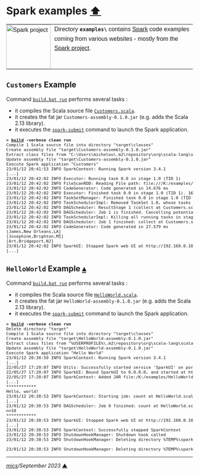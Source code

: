 # <span id="top">Spark examples</span> <span style="size:30%;"><a href="../README.md">⬆</a></span>

<table style="font-family:Helvetica,Arial;line-height:1.6;">
  <tr>
  <td style="border:0;padding:0 10px 0 0;min-width:120px;">
    <a href="https://spark.apache.org/" rel="external"><img style="border:0;width:120px;" src="https://spark.apache.org/images/spark-logo-trademark.png" alt="Spark project" /></a>
  </td>
  <td style="border:0;padding:0;vertical-align:text-top;">
    Directory <strong><code>examples\</code></strong> contains <a href="https://spark.apache.org/" rel="external">Spark</a> code examples coming from various websites - mostly from the <a href="https://spark.apache.org/" rel="external">Spark project</a>.
  </td>
  </tr>
</table>

## <span id="customers">`Customers` Example</span>

Command [`build.bat run`](./Customers/build.bat) performs several tasks :
- it compiles the Scala source file [`Customers.scala`](./Customers/src/main/scala/HelloWorld.scala).
- it creates the fat jar `Customers-assembly-0.1.0.jar` (e.g. adds the Scala 2.13 library).
- it executes the [`spark-submit`](https://spark.apache.org/docs/latest/submitting-applications.html) command to launch the Spark application.

<pre style="font-size:80%;">
<b>&gt; <a href="./Customers/build.bat">build</a> -verbose clean run</b>
Compile 1 Scala source file into directory "target\classes"
Create assembly file "target\Customers-assembly-0.1.0.jar"
Extract class files from "C:\Users\michelou\.m2\repository\org\scala-lang\scala-library\2.13.10\scala-library-2.13.10.jar"
Update assembly file "target\Customers-assembly-0.1.0.jar"
Execute Spark application "Customers"
23/01/12 20:41:53 INFO SparkContext: Running Spark version 3.4.1
[...]
23/01/12 20:42:02 INFO Executor: Running task 0.0 in stage 1.0 (TID 1)
23/01/12 20:42:02 INFO FileScanRDD: Reading File path: file:///K:/examples/Customers/customers.json, range: 0-457, partition values: [empty row]
23/01/12 20:42:02 INFO CodeGenerator: Code generated in 14.676 ms
23/01/12 20:42:02 INFO Executor: Finished task 0.0 in stage 1.0 (TID 1). 1629 bytes result sent to driver
23/01/12 20:42:02 INFO TaskSetManager: Finished task 0.0 in stage 1.0 (TID 1) in 122 ms on 192.168.0.105 (executor driver) (1/1)
23/01/12 20:42:02 INFO TaskSchedulerImpl: Removed TaskSet 1.0, whose tasks have all completed, from pool
23/01/12 20:42:02 INFO DAGScheduler: ResultStage 1 (collect at Customers.scala:14) finished in 0.122 s
23/01/12 20:42:02 INFO DAGScheduler: Job 1 is finished. Cancelling potential speculative or zombie tasks for this job
23/01/12 20:42:02 INFO TaskSchedulerImpl: Killing all running tasks in stage 1: Stage finished
23/01/12 20:42:02 INFO DAGScheduler: Job 1 finished: collect at Customers.scala:14, took 0.132113 s
23/01/12 20:42:02 INFO CodeGenerator: Code generated in 27.579 ms
[James,New Orleans,LA]
[Josephine,Brighton,MI]
[Art,Bridgeport,NJ]
23/01/12 20:42:02 INFO SparkUI: Stopped Spark web UI at http://192.168.0.105:4040
[...]
</pre>

## <span id="helloworld">`HelloWorld` Example</span> [**&#x25B4;**](#top)

Command [`build.bat run`](./HelloWorld/build.bat) performs several tasks :
- it compiles the Scala source file [`HelloWorld.scala`](./HelloWorld/src/main/scala/HelloWorld.scala).
- it creates the fat jar `HelloWorld-assembly-0.1.0.jar` (e.g. adds the Scala 2.13 library).
- it executes the [`spark-submit`](https://spark.apache.org/docs/latest/submitting-applications.html) command to launch the Spark application.

<pre style="font-size:80%;">
<b>&gt; <a href="./HelloWorld/build.bat">build</a> -verbose clean run</b>
Delete directory "target"
Compile 1 Scala source file into directory "target\classes"
Create assembly file "target\HelloWorld-assembly-0.1.0.jar"
Extract class files from "%USERPROFILE%\.m2\repository\org\scala-lang\scala-library\2.13.10\scala-library-2.13.10.jar"
Update assembly file "target\HelloWorld-assembly-0.1.0.jar"
Execute Spark application "Hello World"
23/01/12 20:38:50 INFO SparkContext: Running Spark version 3.4.1
[...]
22/05/27 17:20:07 INFO Utils: Successfully started service 'SparkUI' on port 4040.
22/05/27 17:20:07 INFO SparkUI: Bound SparkUI to 0.0.0.0, and started at http://192.168.0.100:4040
22/05/27 17:20:07 INFO SparkContext: Added JAR file:/K:/examples/HelloWorld/target/scala-2.13/HelloWorld-assembly-0.1.0.jar at spark://192.168.0.100:50076/jars/HelloWorld-assembly-0.1.0.jar with timestamp 1653664805164
[...]
************
Hello, world!
23/01/12 20:38:53 INFO SparkContext: Starting job: count at HelloWorld.scala:19
[...]
23/01/12 20:38:53 INFO DAGScheduler: Job 0 finished: count at HelloWorld.scala:19, took 0.493854 s
n=10
************
23/01/12 20:38:53 INFO SparkUI: Stopped Spark web UI at http://192.168.0.105:4040
[...]
23/01/12 20:38:53 INFO SparkContext: Successfully stopped SparkContext
23/01/12 20:38:53 INFO ShutdownHookManager: Shutdown hook called
23/01/12 20:38:53 INFO ShutdownHookManager: Deleting directory %TEMP%\spark-3a71d274-a5e1-4f9a-bd37-036fc6749f80

23/01/12 20:38:53 INFO ShutdownHookManager: Deleting directory %TEMP%\spark-c6676922-452a-44ba-a79f-56b1418c66ff
</pre>

***

*[mics](https://lampwww.epfl.ch/~michelou/)/September 2023* [**&#9650;**](#top)
<span id="bottom">&nbsp;</span>

<!-- link refs -->

